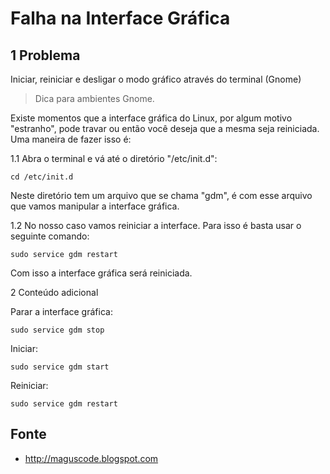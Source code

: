 Falha na Interface Gráfica
============================================================================

1 Problema
------------------------------------------------------------

Iniciar, reiniciar e desligar o modo gráfico através do terminal (Gnome)

> Dica para ambientes Gnome.

Existe momentos que a interface gráfica do Linux, por algum motivo "estranho", pode travar ou então você deseja que a mesma seja reiniciada. Uma maneira de fazer isso é:

1.1 Abra o terminal e vá até o diretório "/etc/init.d":

`cd /etc/init.d`

Neste diretório tem um arquivo que se chama "gdm", é com esse arquivo que vamos manipular a interface gráfica.

1.2 No nosso caso vamos reiniciar a interface. Para isso é basta usar o seguinte comando:

`sudo service gdm restart`

Com isso a interface gráfica será reiniciada.

2 Conteúdo adicional

Parar a interface gráfica:

`sudo service gdm stop`

Iniciar:

`sudo service gdm start`

Reiniciar:

`sudo service gdm restart`

Fonte
----------------------------------------------------------------

* <http://maguscode.blogspot.com>
